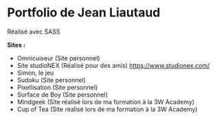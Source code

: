 # Portfolio de Jean Liautaud

Réalisé avec SASS

**Sites :**
* Omnicuiseur (Site personnel)
* Site studioNEX (Réalisé pour des amis) https://www.studionex.com/
* Simon, le jeu
* Sudoku (Site personnel)
* Pixellisation (Site personnel)
* Surface de Boy (Site personnel)
* Mindgeek (Site réalisé lors de ma formation à la 3W Academy)
* Cup of Tea (Site réalisé lors de ma formation à la 3W Academy)
